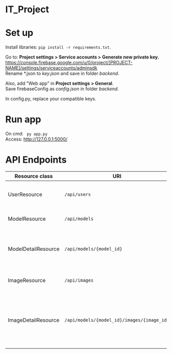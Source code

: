 # IT_Project
# Set up
Install libraries: <code>pip install -r requirements.txt</code>.

Go to: **Project settings > Service accounts > Generate new private key.** </br>
https://console.firebase.google.com/u/0/project/[PROJECT-NAME]/settings/serviceaccounts/adminsdk </br>
Rename *.json to *key.json* and save in folder *backend*.

Also, add "Web app" in **Project settings > General**.</br>
Save firebaseConfig as *config.json* in folder *backend*.</br>

In config.py, replace your compatible keys.


# Run app
On cmd: <code> py app.py </code> <br>
Access: http://127.0.0.1:5000/



# API Endpoints
| Resource class      | URI                                        | Description                                               | Method           | Input                                                                                                                   | Output                                                                                                                                                                                                                                                                                 |
|---------------------|--------------------------------------------|-----------------------------------------------------------|------------------|-------------------------------------------------------------------------------------------------------------------------|----------------------------------------------------------------------------------------------------------------------------------------------------------------------------------------------------------------------------------------------------------------------------------------|
| UserResource        | `/api/users`                               | User registration and authentication                      | POST             | JSON: `{ "email": "user@example.com", "password": "user_password" }`                                                    | JSON: `{ "message": "User registered successfully", "user_id": "123456" }`                                                                                                                                                                                                             |
| ModelResource       | `/api/models`                              | Create a new model for the user                           | GET,POST, DELETE | JSON: `{ "user_id": "123456", "model_id": "789012", "model_name": "apple_fruit" }`                                      | JSON: `{ "message": "Model created, images are being crawled asynchronously" }`                                                                                                                                                                                                        |
| ModelDetailResource | `/api/models/{model_id}`                   | Retrieve details of a specific model                      | GET, DELETE      |                                                                                                                         | JSON: `{ "model_data": { "model_id": "789012", "user_id": "123456", "model_name": "apple_fruit", "images": [{ "image_id": "image_1", "url": "https://example.com/image_1.jpg", "roi_values": [1, 2] }] } }`                                                                            |
| ImageResource       | `/api/images`                              | List images of a model                                    | GET              | JSON: `{ "model_id": "789012", "image_id": "image_1", "url": "https://example.com/image_1.jpg", "roi_values": [1, 2] }` | JSON: `{ "message": "Image created successfully" }`                                                                                                                                                                                                                                    |
| ImageDetailResource | `/api/models/{model_id}/images/{image_id}` | Retrieve details or update ROI values of a specific image | GET, PUT, DELETE | GET: None PUT: JSON: `{ "roi_values": [3, 4] }`                                                                         | GET: `{ "image_data": { "image_id": "image_1", "url": "https://example.com/image_1.jpg", "roi_values": [1, 2] } }` PUT: `{ "message": "Image updated successfully", "updated_image_data": { "image_id": "image_1", "url": "https://example.com/image_1.jpg", "roi_values": [3, 4] } }` |


